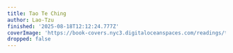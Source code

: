 ```yaml
---
title: Tao Te Ching
author: Lao-Tzu
finished: '2025-08-18T12:12:24.777Z'
coverImage: 'https://book-covers.nyc3.digitaloceanspaces.com/readings/tao-te-ching-01.jpg'
dropped: false
---
```

